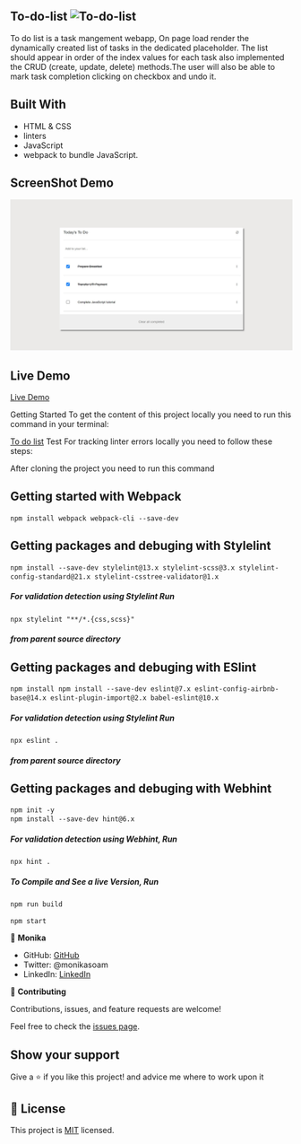 ## To-do-list ![To-do-list](https://img.shields.io/badge/Microverse-blueviolet)


To do list is a task mangement webapp, On page load render the dynamically created list of tasks in the dedicated placeholder. The list should appear in order of the index values for each task also implemented the CRUD (create, update, delete) methods.The user will also be able to mark task completion clicking on checkbox and undo it.


## Built With

- HTML & CSS
- linters
- JavaScript
- webpack to bundle JavaScript.


## ScreenShot Demo
![AddBook Page](./images/homePage.png)

## Live Demo 
[Live Demo](https://monika-soam.github.io/To-do-list/dist/)


Getting Started
To get the content of this project locally you need to run this command in your terminal:

[To do list](https://github.com/monika-soam/To-do-list)
Test For tracking linter errors locally you need to follow these steps:

After cloning the project you need to run this command



## Getting started with Webpack

```
npm install webpack webpack-cli --save-dev
```

## Getting packages and debuging with Stylelint

```
npm install --save-dev stylelint@13.x stylelint-scss@3.x stylelint-config-standard@21.x stylelint-csstree-validator@1.x
```

##### For validation detection using Stylelint Run

```
npx stylelint "**/*.{css,scss}"
```

##### from parent source directory

## Getting packages and debuging with ESlint

```
npm install npm install --save-dev eslint@7.x eslint-config-airbnb-base@14.x eslint-plugin-import@2.x babel-eslint@10.x
```

##### For validation detection using Stylelint Run

```
npx eslint .
```

##### from parent source directory

## Getting packages and debuging with Webhint

```
npm init -y
npm install --save-dev hint@6.x
```

##### For validation detection using Webhint, Run

```
npx hint .
```

##### To Compile and See a live Version,  Run
```
npm run build 
```
```
npm start
```

👤 **Monika**

- GitHub: [GitHub](https://github.com/monika-soam)
- Twitter: @monikasoam
- LinkedIn: [LinkedIn](linkedin.com/in/monika-soam-✓-16b59925)




🤝 **Contributing**

Contributions, issues, and feature requests are welcome!

Feel free to check the [issues page](https://github.com/monika-soam/To-do-list/issues).

## Show your support

Give a ⭐️ if you like this project! and advice me where to work upon it


## 📝 License

This project is [MIT](./MIT.md) licensed.

